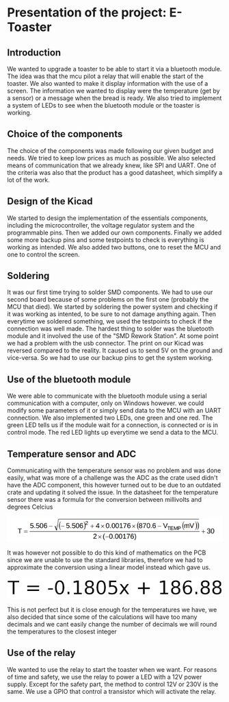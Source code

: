 # Presentation of the project: E-Toaster

## Introduction

We wanted to upgrade a toaster to be able to start it via a bluetooth module. The idea was that the mcu pilot a relay that will enable the start of the toaster. We also wanted to make it display information with the use of a screen. The information we wanted to display were the temperature (get by a sensor) or a message when the bread is ready. We also tried to implement a system of LEDs to see when the bluetooth module or the toaster is working.

## Choice of the components

The choice of the components was made following our given budget and needs. We tried to keep low prices as much as possible. We also selected means of communication that we already knew, like SPI and UART. One of the criteria was also that the product has a good datasheet, which simplify a lot of the work.

## Design of the Kicad

We started to design the implementation of the essentials components, including the microcontroller, the voltage regulator system and the programmable pins. Then we added our own components. Finally we added some more backup pins and some testpoints to check is everything is working as intended.
We also added two buttons, one to reset the MCU and one to control the screen.

## Soldering

It was our first time trying to solder SMD components. We had to use our second board because of some problems on the first one (probably the MCU that died). We started by soldering the power system and checking if it was working as intented, to be sure to not damage anything again. Then everytime we soldered something, we used the testpoints to check if the connection was well made. The hardest thing to solder was the bluetooth module and it involved the use of the "SMD Rework Station".
At some point we had a problem with the usb connector. The print on our Kicad was reversed compared to the reality. It caused us to send 5V on the ground and vice-versa. So we had to use our backup pins to get the system working. 

## Use of the bluetooth module

We were able to communicate with the bluetooth module using a serial communication with a computer, only on Windows however. we could modify some parameters of it or simply send data to the MCU with an UART connection. We also implemented two LEDs, one green and one red. The green LED tells us if the module wait for a connection, is connected or is in control mode. The red LED lights up everytime we send a data to the MCU.


## Temperature sensor and ADC

Communicating with the temperature sensor was no problem and was done easily, what was more of a challenge was the ADC as the crate used didn't have the ADC component, this however turned out to be due to an outdated crate and updating it solved the issue. In the datasheet for the temperature sensor there was a formula for the conversion between millivolts and degrees Celcius

![Eq](https://raw.githubusercontent.com/oscrim/E7020E-Project/master/pictures/Millivolt2Celcius.png)

It was however not possible to do this kind of mathematics on the PCB since we are unable to use the standard libraries, therefore we had to approximate the conversion using a linear model instead which gave us.

![Est](https://raw.githubusercontent.com/oscrim/E7020E-Project/master/pictures/Estimate.png)

This is not perfect but it is close enough for the temperatures we have, we also decided that since some of the calculations will have too many decimals and we cant easily change the number of decimals we will round the temperatures to the closest integer

## Use of the relay

We wanted to use the relay to start the toaster when we want. For reasons of time and safety, we use the relay to power a LED with a 12V power supply. Except for the safety part, the method to control 12V or 230V is the same. We use a GPIO that control a transistor which will activate the relay.

